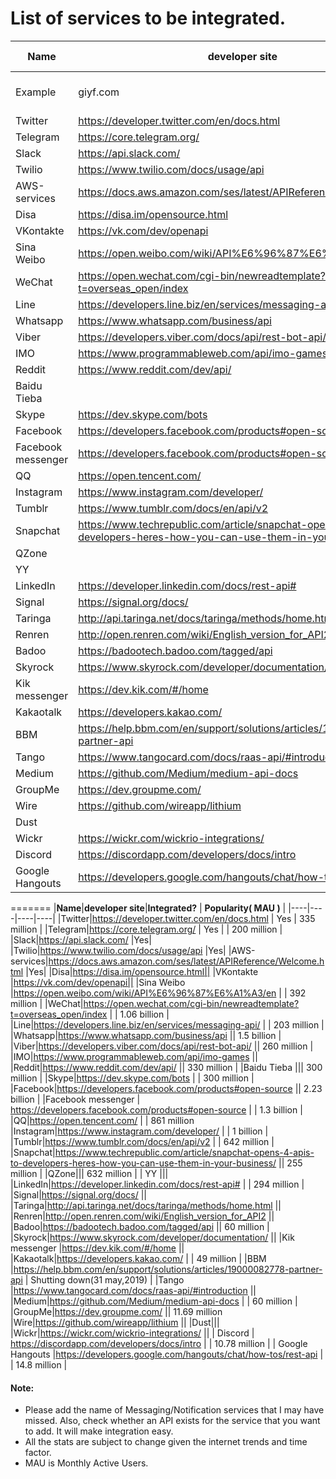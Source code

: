 # List of services to be integrated.

|**Name**|**developer site**|**Integrated?** | **Popularity/MAU ** | **Assigned?**|
|----|----|----|----|----|
| Example | giyf.com | Yes/No/Partially | 1.23 million | Yes/No/Assigned to Mr. Tux Penguin  |
|Twitter|https://developer.twitter.com/en/docs.html | Yes | 335 million ||
|Telegram|https://core.telegram.org/ | Yes |  | 200 million | |
|Slack|https://api.slack.com/ |Yes| |
|Twilio|https://www.twilio.com/docs/usage/api |Yes| |
|AWS-services|https://docs.aws.amazon.com/ses/latest/APIReference/Welcome.html |Yes| |
|Disa|https://disa.im/opensource.html|| |
|VKontakte |https://vk.com/dev/openapi|| |
|Sina Weibo |https://open.weibo.com/wiki/API%E6%96%87%E6%A1%A3/en | | 392 million | |
|WeChat|https://open.wechat.com/cgi-bin/newreadtemplate?t=overseas_open/index | | 1.06 billion | |
|Line|https://developers.line.biz/en/services/messaging-api/ | | 203 million | |
|Whatsapp|https://www.whatsapp.com/business/api || 1.5 billion | |
|Viber|https://developers.viber.com/docs/api/rest-bot-api/ || 260 million | |
|IMO|https://www.programmableweb.com/api/imo-games || |
|Reddit|https://www.reddit.com/dev/api/ || 330 million | |
|Baidu Tieba ||| 300 million | |
|Skype|https://dev.skype.com/bots | | 300 million | |
|Facebook|https://developers.facebook.com/products#open-source || 2.23 billion | |
|Facebook messenger | https://developers.facebook.com/products#open-source | | 1.3 billion | |
|QQ|https://open.tencent.com/ | | 861 million | |
|Instagram|https://www.instagram.com/developer/ | | 1 billion | |
|Tumblr|https://www.tumblr.com/docs/en/api/v2 | | 642 million | |
|Snapchat|https://www.techrepublic.com/article/snapchat-opens-4-apis-to-developers-heres-how-you-can-use-them-in-your-business/ || 255 million | |
|QZone||| 632 million | |
| YY ||| |
|LinkedIn|https://developer.linkedin.com/docs/rest-api# | | 294 million | |
|Signal|https://signal.org/docs/ || |
|Taringa|http://api.taringa.net/docs/taringa/methods/home.html || |
|Renren|http://open.renren.com/wiki/English_version_for_API2 || |
|Badoo|https://badootech.badoo.com/tagged/api || 60 million | |
|Skyrock|https://www.skyrock.com/developer/documentation/ || |
|Kik messenger |https://dev.kik.com/#/home || |
|Kakaotalk|https://developers.kakao.com/ | | 49 million | |
|BBM |https://help.bbm.com/en/support/solutions/articles/19000082778-partner-api || |
|Tango |https://www.tangocard.com/docs/raas-api/#introduction || |
|Medium|https://github.com/Medium/medium-api-docs | | 60 million | |
|GroupMe|https://dev.groupme.com/ || 11.69 million | |
|Wire|https://github.com/wireapp/lithium | | | |
|Dust||| |
|Wickr|https://wickr.com/wickrio-integrations/ || | |
| Discord | https://discordapp.com/developers/docs/intro | | 10.78 million | |
| Google Hangouts |https://developers.google.com/hangouts/chat/how-tos/rest-api | | 14.8 million | |
=======
|**Name**|**developer site**|**Integrated?** | **Popularity( MAU )** |
|----|----|----|----|
|Twitter|https://developer.twitter.com/en/docs.html | Yes | 335 million |
|Telegram|https://core.telegram.org/ | Yes |  | 200 million |
|Slack|https://api.slack.com/ |Yes|
|Twilio|https://www.twilio.com/docs/usage/api |Yes|
|AWS-services|https://docs.aws.amazon.com/ses/latest/APIReference/Welcome.html |Yes|
|Disa|https://disa.im/opensource.html||
|VKontakte |https://vk.com/dev/openapi||
|Sina Weibo |https://open.weibo.com/wiki/API%E6%96%87%E6%A1%A3/en | | 392 million |
|WeChat|https://open.wechat.com/cgi-bin/newreadtemplate?t=overseas_open/index | | 1.06 billion |
|Line|https://developers.line.biz/en/services/messaging-api/ | | 203 million |
|Whatsapp|https://www.whatsapp.com/business/api || 1.5 billion |
|Viber|https://developers.viber.com/docs/api/rest-bot-api/ || 260 million |
|IMO|https://www.programmableweb.com/api/imo-games ||
|Reddit|https://www.reddit.com/dev/api/ || 330 million |
|Baidu Tieba ||| 300 million |
|Skype|https://dev.skype.com/bots | | 300 million |
|Facebook|https://developers.facebook.com/products#open-source || 2.23 billion |
|Facebook messenger | https://developers.facebook.com/products#open-source | | 1.3 billion |
|QQ|https://open.tencent.com/ | | 861 million
|Instagram|https://www.instagram.com/developer/ | | 1 billion |
|Tumblr|https://www.tumblr.com/docs/en/api/v2 | | 642 million |
|Snapchat|https://www.techrepublic.com/article/snapchat-opens-4-apis-to-developers-heres-how-you-can-use-them-in-your-business/ || 255 million |
|QZone||| 632 million |
| YY |||
|LinkedIn|https://developer.linkedin.com/docs/rest-api# | | 294 million |
|Signal|https://signal.org/docs/ ||
|Taringa|http://api.taringa.net/docs/taringa/methods/home.html ||
|Renren|http://open.renren.com/wiki/English_version_for_API2 ||
|Badoo|https://badootech.badoo.com/tagged/api || 60 million |
|Skyrock|https://www.skyrock.com/developer/documentation/ ||
|Kik messenger |https://dev.kik.com/#/home ||
|Kakaotalk|https://developers.kakao.com/ | | 49 million |
|BBM |https://help.bbm.com/en/support/solutions/articles/19000082778-partner-api | Shutting down(31 may,2019) |
|Tango |https://www.tangocard.com/docs/raas-api/#introduction ||
|Medium|https://github.com/Medium/medium-api-docs | | 60 million |
|GroupMe|https://dev.groupme.com/ || 11.69 million
|Wire|https://github.com/wireapp/lithium ||
|Dust|||
|Wickr|https://wickr.com/wickrio-integrations/ ||
| Discord | https://discordapp.com/developers/docs/intro | | 10.78 million |
| Google Hangouts |https://developers.google.com/hangouts/chat/how-tos/rest-api | | 14.8 million |

#### Note:
*   Please add the name of Messaging/Notification services that I may have missed. Also, check whether an API exists for the service that you want to add. It will make integration easy.
*   All the stats are subject to change given the internet trends and time factor.
*   MAU is Monthly Active Users.
